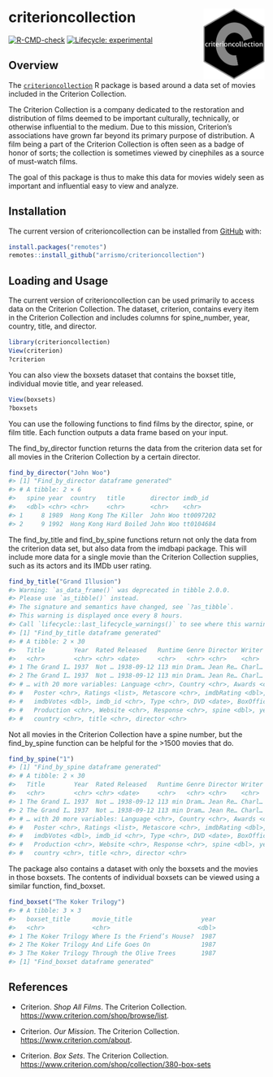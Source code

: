 
<!-- README.md is generated from README.Rmd. Please edit that file -->

# criterioncollection <img src = "man/figures/criterion_hex.png" align = "right" height = "139" />

<!-- badges: start -->

[![R-CMD-check](https://github.com/arrismo/CriterionCollection/workflows/R-CMD-check/badge.svg)](https://github.com/arrismo/CriterionCollection/actions)
[![Lifecycle:
experimental](https://img.shields.io/badge/lifecycle-experimental-orange.svg)](https://lifecycle.r-lib.org/articles/stages.html#experimental)
<!-- badges: end -->

## Overview

The
[`criterioncollection`](https://github.com/arrismo/criterioncollection)
R package is based around a data set of movies included in the Criterion
Collection.

The Criterion Collection is a company dedicated to the restoration and
distribution of films deemed to be important culturally, technically, or
otherwise influential to the medium. Due to this mission, Criterion’s
associations have grown far beyond its primary purpose of distribution.
A film being a part of the Criterion Collection is often seen as a badge
of honor of sorts; the collection is sometimes viewed by cinephiles as a
source of must-watch films.

The goal of this package is thus to make this data for movies widely
seen as important and influential easy to view and analyze.

## Installation

The current version of criterioncollection can be installed from
[GitHub](https://github.com/) with:

``` r
install.packages("remotes")
remotes::install_github("arrismo/criterioncollection")
```

## Loading and Usage

The current version of criterioncollection can be used primarily to
access data on the Criterion Collection. The dataset, criterion,
contains every item in the Criterion Collection and includes columns for
spine\_number, year, country, title, and director.

``` r
library(criterioncollection)
View(criterion)
?criterion
```

You can also view the boxsets dataset that contains the boxset title,
individual movie title, and year released.

``` r
View(boxsets)
?boxsets
```

You can use the following functions to find films by the director,
spine, or film title. Each function outputs a data frame based on your
input.

The find\_by\_director function returns the data from the criterion data
set for all movies in the Criterion Collection by a certain director.

``` r
find_by_director("John Woo")
#> [1] "Find_by_director dataframe generated"
#> # A tibble: 2 × 6
#>   spine year  country   title       director imdb_id  
#>   <dbl> <chr> <chr>     <chr>       <chr>    <chr>    
#> 1     8 1989  Hong Kong The Killer  John Woo tt0097202
#> 2     9 1992  Hong Kong Hard Boiled John Woo tt0104684
```

The find\_by\_title and find\_by\_spine functions return not only the
data from the criterion data set, but also data from the imdbapi
package. This will include more data for a single movie than the
Criterion Collection supplies, such as its actors and its IMDb user
rating.

``` r
find_by_title("Grand Illusion")
#> Warning: `as_data_frame()` was deprecated in tibble 2.0.0.
#> Please use `as_tibble()` instead.
#> The signature and semantics have changed, see `?as_tibble`.
#> This warning is displayed once every 8 hours.
#> Call `lifecycle::last_lifecycle_warnings()` to see where this warning was generated.
#> [1] "Find_by_title dataframe generated"
#> # A tibble: 2 × 30
#>   Title        Year  Rated Released   Runtime Genre Director Writer Actors Plot 
#>   <chr>        <chr> <chr> <date>     <chr>   <chr> <chr>    <chr>  <chr>  <chr>
#> 1 The Grand I… 1937  Not … 1938-09-12 113 min Dram… Jean Re… Charl… Jean … Duri…
#> 2 The Grand I… 1937  Not … 1938-09-12 113 min Dram… Jean Re… Charl… Jean … Duri…
#> # … with 20 more variables: Language <chr>, Country <chr>, Awards <chr>,
#> #   Poster <chr>, Ratings <list>, Metascore <chr>, imdbRating <dbl>,
#> #   imdbVotes <dbl>, imdb_id <chr>, Type <chr>, DVD <date>, BoxOffice <chr>,
#> #   Production <chr>, Website <chr>, Response <chr>, spine <dbl>, year <chr>,
#> #   country <chr>, title <chr>, director <chr>
```

Not all movies in the Criterion Collection have a spine number, but the
find\_by\_spine function can be helpful for the &gt;1500 movies that do.

``` r
find_by_spine("1")
#> [1] "Find_by_spine dataframe generated"
#> # A tibble: 2 × 30
#>   Title        Year  Rated Released   Runtime Genre Director Writer Actors Plot 
#>   <chr>        <chr> <chr> <date>     <chr>   <chr> <chr>    <chr>  <chr>  <chr>
#> 1 The Grand I… 1937  Not … 1938-09-12 113 min Dram… Jean Re… Charl… Jean … Duri…
#> 2 The Grand I… 1937  Not … 1938-09-12 113 min Dram… Jean Re… Charl… Jean … Duri…
#> # … with 20 more variables: Language <chr>, Country <chr>, Awards <chr>,
#> #   Poster <chr>, Ratings <list>, Metascore <chr>, imdbRating <dbl>,
#> #   imdbVotes <dbl>, imdb_id <chr>, Type <chr>, DVD <date>, BoxOffice <chr>,
#> #   Production <chr>, Website <chr>, Response <chr>, spine <dbl>, year <chr>,
#> #   country <chr>, title <chr>, director <chr>
```

The package also contains a dataset with only the boxsets and the movies
in those boxsets. The contents of individual boxsets can be viewed using
a similar function, find\_boxset.

``` r
find_boxset("The Koker Trilogy")
#> # A tibble: 3 × 3
#>   boxset_title      movie_title                   year
#>   <chr>             <chr>                        <dbl>
#> 1 The Koker Trilogy Where Is the Friend’s House?  1987
#> 2 The Koker Trilogy And Life Goes On              1987
#> 3 The Koker Trilogy Through the Olive Trees       1987
#> [1] "Find_boxset dataframe generated"
```

## References

-   Criterion. *Shop All Films*. The Criterion Collection.
    <https://www.criterion.com/shop/browse/list>.

-   Criterion. *Our Mission*. The Criterion Collection.
    <https://www.criterion.com/about>.

-   Criterion. *Box Sets*. The Criterion Collection.
    <https://www.criterion.com/shop/collection/380-box-sets>
